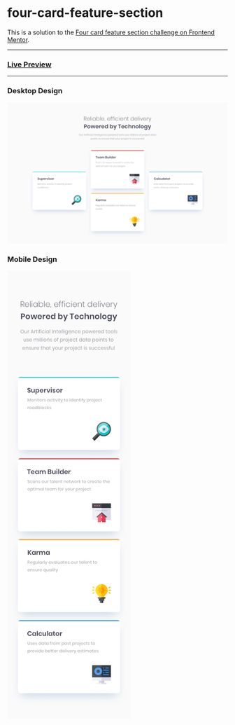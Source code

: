 # four-card-feature-section
This is a solution to the [Four card feature section challenge on Frontend Mentor](https://www.frontendmentor.io/challenges/four-card-feature-section-weK1eFYK).

<hr>
<h3><a href="https://manikmaity.github.io/four-card-feature-section/">Live Preview</a></h3>
<hr>
<h3>Desktop Design</h3>
<img src="./design/desktop-design.jpg" alt="">
<h3>Mobile Design</h3>
<img src="/design/mobile-design.jpg" alt="">